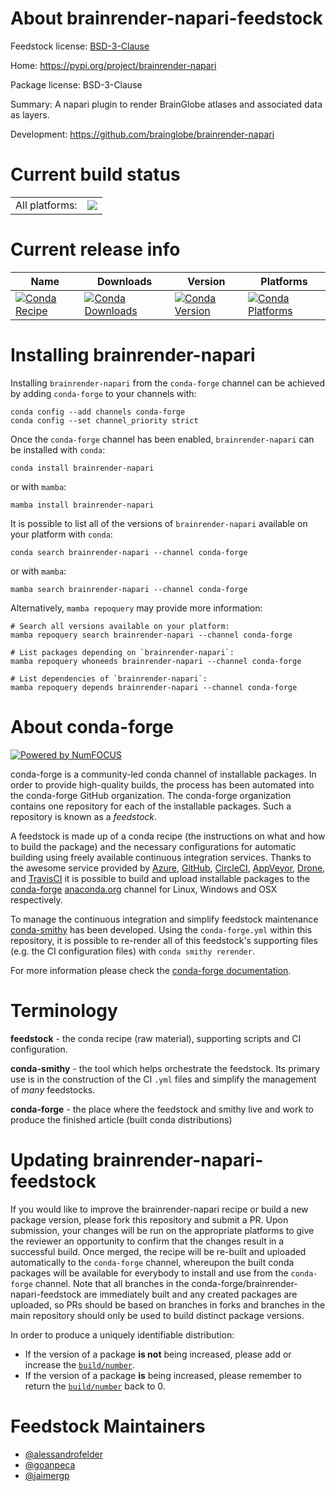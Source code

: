 About brainrender-napari-feedstock
==================================

Feedstock license: [BSD-3-Clause](https://github.com/conda-forge/brainrender-napari-feedstock/blob/main/LICENSE.txt)

Home: https://pypi.org/project/brainrender-napari

Package license: BSD-3-Clause

Summary: A napari plugin to render BrainGlobe atlases and associated data as layers.

Development: https://github.com/brainglobe/brainrender-napari

Current build status
====================


<table><tr><td>All platforms:</td>
    <td>
      <a href="https://dev.azure.com/conda-forge/feedstock-builds/_build/latest?definitionId=20791&branchName=main">
        <img src="https://dev.azure.com/conda-forge/feedstock-builds/_apis/build/status/brainrender-napari-feedstock?branchName=main">
      </a>
    </td>
  </tr>
</table>

Current release info
====================

| Name | Downloads | Version | Platforms |
| --- | --- | --- | --- |
| [![Conda Recipe](https://img.shields.io/badge/recipe-brainrender--napari-green.svg)](https://anaconda.org/conda-forge/brainrender-napari) | [![Conda Downloads](https://img.shields.io/conda/dn/conda-forge/brainrender-napari.svg)](https://anaconda.org/conda-forge/brainrender-napari) | [![Conda Version](https://img.shields.io/conda/vn/conda-forge/brainrender-napari.svg)](https://anaconda.org/conda-forge/brainrender-napari) | [![Conda Platforms](https://img.shields.io/conda/pn/conda-forge/brainrender-napari.svg)](https://anaconda.org/conda-forge/brainrender-napari) |

Installing brainrender-napari
=============================

Installing `brainrender-napari` from the `conda-forge` channel can be achieved by adding `conda-forge` to your channels with:

```
conda config --add channels conda-forge
conda config --set channel_priority strict
```

Once the `conda-forge` channel has been enabled, `brainrender-napari` can be installed with `conda`:

```
conda install brainrender-napari
```

or with `mamba`:

```
mamba install brainrender-napari
```

It is possible to list all of the versions of `brainrender-napari` available on your platform with `conda`:

```
conda search brainrender-napari --channel conda-forge
```

or with `mamba`:

```
mamba search brainrender-napari --channel conda-forge
```

Alternatively, `mamba repoquery` may provide more information:

```
# Search all versions available on your platform:
mamba repoquery search brainrender-napari --channel conda-forge

# List packages depending on `brainrender-napari`:
mamba repoquery whoneeds brainrender-napari --channel conda-forge

# List dependencies of `brainrender-napari`:
mamba repoquery depends brainrender-napari --channel conda-forge
```


About conda-forge
=================

[![Powered by
NumFOCUS](https://img.shields.io/badge/powered%20by-NumFOCUS-orange.svg?style=flat&colorA=E1523D&colorB=007D8A)](https://numfocus.org)

conda-forge is a community-led conda channel of installable packages.
In order to provide high-quality builds, the process has been automated into the
conda-forge GitHub organization. The conda-forge organization contains one repository
for each of the installable packages. Such a repository is known as a *feedstock*.

A feedstock is made up of a conda recipe (the instructions on what and how to build
the package) and the necessary configurations for automatic building using freely
available continuous integration services. Thanks to the awesome service provided by
[Azure](https://azure.microsoft.com/en-us/services/devops/), [GitHub](https://github.com/),
[CircleCI](https://circleci.com/), [AppVeyor](https://www.appveyor.com/),
[Drone](https://cloud.drone.io/welcome), and [TravisCI](https://travis-ci.com/)
it is possible to build and upload installable packages to the
[conda-forge](https://anaconda.org/conda-forge) [anaconda.org](https://anaconda.org/)
channel for Linux, Windows and OSX respectively.

To manage the continuous integration and simplify feedstock maintenance
[conda-smithy](https://github.com/conda-forge/conda-smithy) has been developed.
Using the ``conda-forge.yml`` within this repository, it is possible to re-render all of
this feedstock's supporting files (e.g. the CI configuration files) with ``conda smithy rerender``.

For more information please check the [conda-forge documentation](https://conda-forge.org/docs/).

Terminology
===========

**feedstock** - the conda recipe (raw material), supporting scripts and CI configuration.

**conda-smithy** - the tool which helps orchestrate the feedstock.
                   Its primary use is in the construction of the CI ``.yml`` files
                   and simplify the management of *many* feedstocks.

**conda-forge** - the place where the feedstock and smithy live and work to
                  produce the finished article (built conda distributions)


Updating brainrender-napari-feedstock
=====================================

If you would like to improve the brainrender-napari recipe or build a new
package version, please fork this repository and submit a PR. Upon submission,
your changes will be run on the appropriate platforms to give the reviewer an
opportunity to confirm that the changes result in a successful build. Once
merged, the recipe will be re-built and uploaded automatically to the
`conda-forge` channel, whereupon the built conda packages will be available for
everybody to install and use from the `conda-forge` channel.
Note that all branches in the conda-forge/brainrender-napari-feedstock are
immediately built and any created packages are uploaded, so PRs should be based
on branches in forks and branches in the main repository should only be used to
build distinct package versions.

In order to produce a uniquely identifiable distribution:
 * If the version of a package **is not** being increased, please add or increase
   the [``build/number``](https://docs.conda.io/projects/conda-build/en/latest/resources/define-metadata.html#build-number-and-string).
 * If the version of a package **is** being increased, please remember to return
   the [``build/number``](https://docs.conda.io/projects/conda-build/en/latest/resources/define-metadata.html#build-number-and-string)
   back to 0.

Feedstock Maintainers
=====================

* [@alessandrofelder](https://github.com/alessandrofelder/)
* [@goanpeca](https://github.com/goanpeca/)
* [@jaimergp](https://github.com/jaimergp/)

